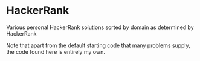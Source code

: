 # HackerRank
Various personal HackerRank solutions sorted by domain as determined by HackerRank

Note that apart from the default starting code that many problems supply, the code found here is entirely my own.